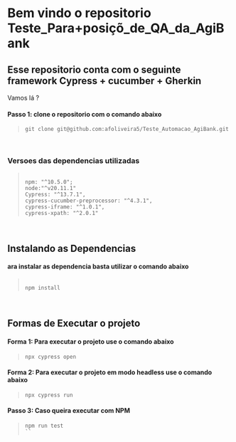 # Bem vindo o repositorio Teste_Para+posiçõ_de_QA_da_AgiBank
## Esse repositorio conta com o seguinte framework Cypress + cucumber + Gherkin 


Vamos lá ?

#### Passo 1: clone o repositorio com o comando abaixo
>```
>git clone git@github.com:afoliveira5/Teste_Automacao_AgiBank.git
>```
&nbsp;

### Versoes das dependencias utilizadas
>```
>
>npm: "^10.5.0";
>node:"^v20.11.1"
>Cypress: "^13.7.1",
>cypress-cucumber-preprocessor: "^4.3.1",
>cypress-iframe: "^1.0.1",
>cypress-xpath: "^2.0.1"
>
>```
&nbsp;

## Instalando as Dependencias
#### ara instalar as dependencia basta utilizar o comando abaixo
>```
>
>npm install
>
>```
&nbsp;

## Formas de Executar o projeto
#### Forma 1: Para executar o projeto use o comando abaixo
>```
>npx cypress open  
>```

#### Forma 2: Para executar o projeto em modo headless use o comando abaixo
>```
> npx cypress run
>```

#### Passo 3: Caso queira executar com NPM
>```
> npm run test
>``
